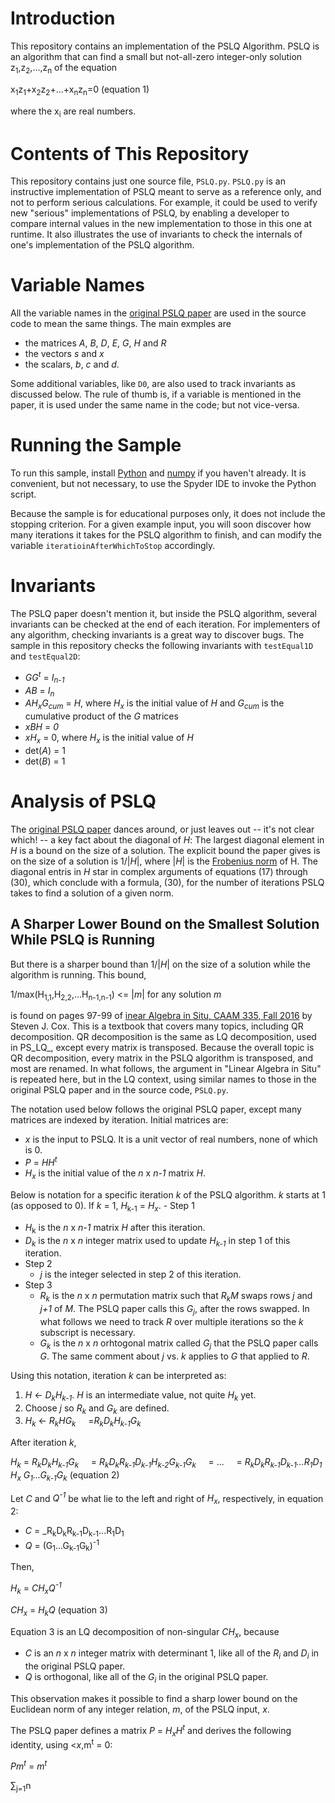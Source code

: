 # Introduction

This repository contains an implementation of the PSLQ Algorithm. PSLQ is an algorithm that can find a small but not-all-zero integer-only solution z<sub>1</sub>,z<sub>2</sub>,...,z<sub>n</sub> of the equation

x<sub>1</sub>z<sub>1</sub>+x<sub>2</sub>z<sub>2</sub>+...+x<sub>n</sub>z<sub>n</sub>=0 (equation 1)

where the x<sub>i</sub> are real numbers.

# Contents of This Repository

This repository contains just one source file, `PSLQ.py`. `PSLQ.py` is an instructive implementation of PSLQ meant to serve as a reference only, and not to perform serious calculations. For example, it could be used to verify new "serious" implementations of PSLQ, by enabling a developer to compare internal values in the new implementation to those in this one at runtime. It also illustrates the use of invariants to check the internals of one's implementation of the PSLQ algorithm.

# Variable Names

All the variable names in the [original PSLQ paper](https://www.davidhbailey.com/dhbpapers/pslq.pdf) are used in the source code to mean the same things. The main exmples are
- the matrices _A_, _B_, _D_, _E_, _G_, _H_ and _R_
- the vectors _s_ and _x_
- the scalars, _b_, _c_ and _d_.

Some additional variables, like `D0`, are also used to track invariants as discussed below. The rule of thumb is, if a variable is mentioned in the paper, it is used under the same name in the code; but not vice-versa.

# Running the Sample

To run this sample, install [Python](https://www.python.org/downloads) and [numpy](https://numpy.org/install/) if you haven't already. It is convenient, but not necessary, to use the Spyder IDE to invoke the Python script.

Because the sample is for educational purposes only, it does not include the stopping criterion. For a given example input, you will soon discover how many iterations it takes for the PSLQ algorithm to finish, and can modify the variable `iteratioinAfterWhichToStop` accordingly.

# Invariants

The  PSLQ paper doesn't mention it, but inside the PSLQ algorithm, several invariants can be checked at the end of each iteration. For implementers of any algorithm, checking invariants is a great way to discover bugs. The sample in this repository checks the following invariants with `testEqual1D` and `testEqual2D`:
- _GG_<sup>_t_</sup> = _I_<sub>_n-1_</sub>
- _AB_ = _I_<sub>_n_</sub>
- _AH_<sub>_x_</sub>_G_<sub>_cum_</sub> = _H_, where _H_<sub>_x_</sub> is the initial value of _H_ and _G_<sub>_cum_</sub> is the cumulative product of the _G_ matrices
- _xBH_ = _0_
- _xH_<sub>_x_</sub> = 0, where _H_<sub>_x_</sub> is the initial value of _H_
- det(_A_) = 1
- det(_B_) = 1

# Analysis of PSLQ

The [original PSLQ paper](https://www.davidhbailey.com/dhbpapers/pslq.pdf) dances around, or just leaves out -- it's not clear which! -- a key fact about the diagonal of _H_: The largest diagonal element in _H_ is a bound on the size of a solution. The explicit bound the paper gives is on the size of a solution is 1/|_H_|, where |_H_| is the [Frobenius norm](https://mathworld.wolfram.com/FrobeniusNorm.html) of H. The diagonal entris in _H_ star in complex arguments of equations (17) through (30), which conclude with a formula, (30), for the number of iterations PSLQ takes to find a solution of a given norm.

## A Sharper Lower Bound on the Smallest Solution While PSLQ is Running

But there is a sharper bound than 1/|_H_| on the size of a solution while the algorithm is running. This bound,

1/max(H<sub>1,1</sub>,H<sub>2,2</sub>,...H<sub>n-1,n-1</sub>) <= |_m_| for any solution _m_

is found on pages 97-99 of [inear Algebra in Situ, CAAM 335, Fall 2016](https://www.cmor-faculty.rice.edu/~cox/lais/bundle.pdf) by Steven J. Cox. This is a textbook that covers many topics, including QR decomposition. QR decomposition is the same as LQ decomposition, used in PS_LQ_, except every matrix is transposed. Because the overall topic is QR decomposition, every matrix in the PSLQ algorithm is transposed, and most are renamed. In what follows, the argument in "Linear Algebra in Situ" is repeated here, but in the LQ context, using similar names to those in the original PSLQ paper and in the source code, `PSLQ.py`.

The notation used below follows the original PSLQ paper, except many matrices are indexed by iteration. Initial matrices are:
- _x_ is the input to PSLQ. It is a unit vector of real numbers, none of which is 0.
- _P_ = _HH<sup>t</sup>_
- _H<sub>x</sub>_ is the initial value of the _n_ x _n-1_ matrix _H_.

Below is notation for a specific iteration _k_ of the PSLQ algorithm. _k_ starts at 1 (as opposed to 0). If _k_ = 1, _H_<sub>k-1</sub> = _H<sub>x</sub>_. - Step 1
  - _H_<sub>k</sub> is the _n_ x _n-1_ matrix _H_ after this iteration.
  - _D<sub>k</sub>_ is the _n_ x _n_ integer matrix used to update _H<sub>k-1</sub>_ in step 1 of this iteration.
- Step 2
  - _j_ is the integer selected in step 2 of this iteration.
- Step 3
  - _R<sub>k</sub>_ is the _n_ x _n_ permutation matrix such that _R<sub>k</sub>M_ swaps rows _j_ and _j+1_ of _M_. The PSLQ paper calls this _G<sub>j</sub>_, after the rows swapped. In what follows we need to track _R_ over multiple iterations so the _k_ subscript is necessary.
  - _G<sub>k</sub>_ is the _n_ x _n_ orhtogonal matrix called _G<sub>j</sub>_ that the PSLQ paper calls _G<sub></sub>_. The same comment about _j_ vs. _k_ applies to _G_ that applied to _R_.

Using this notation, iteration _k_ can be interpreted as:
1. _H_ <- _D<sub>k</sub>H<sub>k-1</sub>_. _H_ is an intermediate value, not quite _H<sub>k</sub>_ yet.
2. Choose _j_ so _R<sub>k</sub>_ and _G<sub>k</sub>_ are defined.
3. _H<sub>k</sub>_ <- _R<sub>k</sub>HG<sub>k</sub>_
&nbsp;&nbsp;&nbsp;&nbsp;=_R<sub>k</sub>D<sub>k</sub>H<sub>k-1</sub>G<sub>k</sub>_

After iteration _k_,

_H<sub>k</sub>_ = _R<sub>k</sub>D<sub>k</sub>H<sub>k-1</sub>G<sub>k</sub>_
&nbsp;&nbsp;&nbsp;&nbsp;= _R<sub>k</sub>D<sub>k</sub>R<sub>k-1</sub>D<sub>k-1</sub>H<sub>k-2</sub>G<sub>k-1</sub>G<sub>k</sub>_
&nbsp;&nbsp;&nbsp;&nbsp;= ...
&nbsp;&nbsp;&nbsp;&nbsp;= _R<sub>k</sub>D<sub>k</sub>R<sub>k-1</sub>D<sub>k-1</sub>...R<sub>1</sub>D<sub>1</sub> H<sub>x</sub> G<sub>1</sub>...G<sub>k-1</sub>G<sub>k</sub>_ (equation 2)

Let _C_ and _Q<sup>-1</sup>_ be what lie to the left and right of _H<sub>x</sub>_, respectively, in equation 2:
- _C_ = _R<sub>k</sub>D<sub>k</sub>R<sub>k-1</sub>D<sub>k-1</sub>...R<sub>1</sub>D<sub>1</sub>
- _Q_ = (G<sub>1</sub>...G<sub>k-1</sub>G<sub>k</sub>)<sup>-1</sup>

Then,

_H<sub>k</sub>_ = _CH<sub>x</sub>Q<sup>-1</sup>_

_CH<sub>x</sub>_ = _H<sub>k</sub>Q_ (equation 3)

Equation 3 is an LQ decomposition of non-singular _CH<sub>x</sub>_, because
- _C_ is an _n_ x _n_ integer matrix with determinant 1, like all of the _R<sub>i</sub>_ and _D<sub>i</sub>_ in the original PSLQ paper.
- _Q_ is orthogonal, like all of the _G<sub>i</sub>_ in the original PSLQ paper.

This observation makes it possible to find a sharp lower bound on the Euclidean norm of any integer relation, _m_, of the PSLQ input, _x_.

The PSLQ paper defines a matrix _P_ = _H<sub>x</sub>H<sup>t</sup>_ and derives the following identity, using <_x_,m<sup>t</sup> = 0:

_Pm<sup>t</sup>_ = _m<sup>t</sup>_


&sum;<sub>j=1</sub>n<sup></sup>

